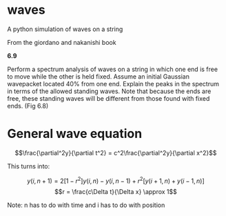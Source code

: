 # waves
A python simulation of waves on a string

From the giordano and nakanishi book

**6.9**

Perform a spectrum analysis of waves on a string in which one end is free to move while the other is held fixed. Assume an initial Gaussian wavepacket located 40% from one end. Explain the peaks in the spectrum in terms of the allowed standing waves. Note that because the ends are free, these standing waves will be different from those found with fixed ends. (Fig 6.8)

# General wave equation

$$\frac{\partial^2y}{\partial t^2} = c^2\frac{\partial^2y}{\partial x^2}$$

This turns into: 

$$y(i,n+1) = 2[1-r^2]y(i,n)-y(i,n-1)+r^2[y(i+1,n)+y(i-1,n)]$$
$$r = \frac{c\Delta t}{\Delta x} \approx 1$$

Note: n has to do with time and i has to do with position